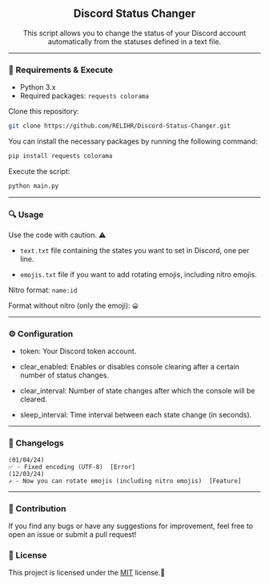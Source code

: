 <div id="top"></div>
<br/>
<div align="center">
  
  <h2 align="center">Discord Status Changer</h3>

  <p align="center">
    This script allows you to change the status of your Discord account automatically from the statuses defined in a text file.
  </p>
</div>

---------------------------------------

### 📂 Requirements & Execute
- Python 3.x 
- Required packages: ``requests colorama``

Clone this repository:

```bash
git clone https://github.com/RELIHR/Discord-Status-Changer.git
```

You can install the necessary packages by running the following command:

```bash
pip install requests colorama
```
Execute the script:

```bash
python main.py
```
---------------------------------------

### 🔍 Usage

Use the code with caution. ⚠️


- `text.txt` file containing the states you want to set in Discord, one per line.

- `emojis.txt` file if you want to add rotating emojis, including nitro emojis.

Nitro format: `name:id`

Format without nitro (only the emoji): `😀`

---------------------------------------

### ⚙️ Configuration

- token: Your Discord token account.

- clear_enabled: Enables or disables console clearing after a certain number of status changes.

- clear_interval: Number of state changes after which the console will be cleared.
- sleep_interval: Time interval between each state change (in seconds).

---------------------------------------

### 📃 Changelogs

```
(01/04/24)
✅ - Fixed encoding (UTF-8)  [Error]
(12/03/24)
↗️ - Now you can rotate emojis (including nitro emojis)  [Feature]
```

---------------------------------------

### 🤝 Contribution
If you find any bugs or have any suggestions for improvement, feel free to open an issue or submit a pull request!


### 📖 License

This project is licensed under the [MIT](https://choosealicense.com/licenses/mit/) license.👀
